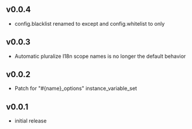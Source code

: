 ## v0.0.4

* config.blacklist renamed to except and config.whitelist to only

## v0.0.3

* Automatic pluralize I18n scope names is no longer the default behavior

## v0.0.2

* Patch for "#{name}_options" instance_variable_set

## v0.0.1

* initial release
